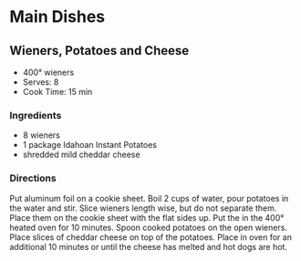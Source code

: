 # Main Dishes

## Wieners, Potatoes and Cheese

* 400° wieners
* Serves: 8
* Cook Time: 15 min

### Ingredients

* 8 wieners
* 1 package Idahoan Instant Potatoes
* shredded mild cheddar cheese

### Directions

Put aluminum foil on a cookie sheet. Boil 2 cups of water, pour potatoes in the water and stir. Slice wieners length wise, but do not separate them. Place them on the cookie sheet with the flat sides up. Put the in the 400° heated oven for 10 minutes. Spoon cooked potatoes on the open wieners. Place slices of cheddar cheese on top of the potatoes. Place in oven for an additional 10 minutes or until the cheese has melted and hot dogs are hot.
